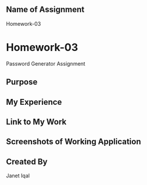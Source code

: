 ## Name of Assignment
Homework-03 
# Homework-03
Password Generator Assignment
## Purpose
## My Experience
## Link to My Work
## Screenshots of Working Application
## Created By
Janet Iqal 